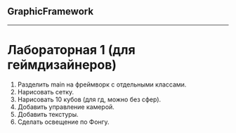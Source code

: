 ## GraphicFramework
---
# Лабораторная 1 (для геймдизайнеров)
1. Разделить main на фреймворк с отдельными классами.
2. Нарисовать сетку. 
3. Нарисовать 10 кубов (для гд, можно без сфер).
4. Добавить управление камерой.
5. Добавить текстуры.
6. Сделать освещение по Фонгу.
